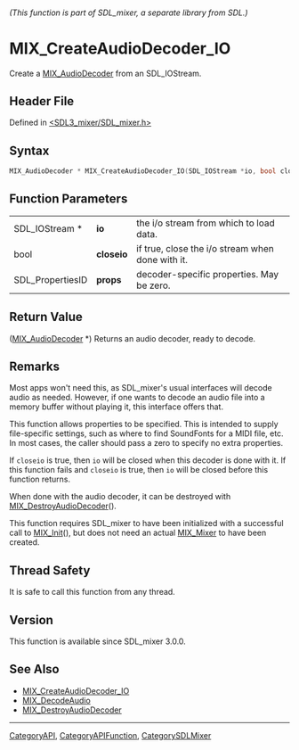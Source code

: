 ###### (This function is part of SDL_mixer, a separate library from SDL.)
# MIX_CreateAudioDecoder_IO

Create a [MIX_AudioDecoder](MIX_AudioDecoder) from an SDL_IOStream.

## Header File

Defined in [<SDL3_mixer/SDL_mixer.h>](https://github.com/libsdl-org/SDL_mixer/blob/main/include/SDL3_mixer/SDL_mixer.h)

## Syntax

```c
MIX_AudioDecoder * MIX_CreateAudioDecoder_IO(SDL_IOStream *io, bool closeio, SDL_PropertiesID props);
```

## Function Parameters

|                  |             |                                                  |
| ---------------- | ----------- | ------------------------------------------------ |
| SDL_IOStream *   | **io**      | the i/o stream from which to load data.          |
| bool             | **closeio** | if true, close the i/o stream when done with it. |
| SDL_PropertiesID | **props**   | decoder-specific properties. May be zero.        |

## Return Value

([MIX_AudioDecoder](MIX_AudioDecoder) *) Returns an audio decoder, ready to
decode.

## Remarks

Most apps won't need this, as SDL_mixer's usual interfaces will decode
audio as needed. However, if one wants to decode an audio file into a
memory buffer without playing it, this interface offers that.

This function allows properties to be specified. This is intended to supply
file-specific settings, such as where to find SoundFonts for a MIDI file,
etc. In most cases, the caller should pass a zero to specify no extra
properties.

If `closeio` is true, then `io` will be closed when this decoder is done
with it. If this function fails and `closeio` is true, then `io` will be
closed before this function returns.

When done with the audio decoder, it can be destroyed with
[MIX_DestroyAudioDecoder](MIX_DestroyAudioDecoder)().

This function requires SDL_mixer to have been initialized with a successful
call to [MIX_Init](MIX_Init)(), but does not need an actual
[MIX_Mixer](MIX_Mixer) to have been created.

## Thread Safety

It is safe to call this function from any thread.

## Version

This function is available since SDL_mixer 3.0.0.

## See Also

- [MIX_CreateAudioDecoder_IO](MIX_CreateAudioDecoder_IO)
- [MIX_DecodeAudio](MIX_DecodeAudio)
- [MIX_DestroyAudioDecoder](MIX_DestroyAudioDecoder)

----
[CategoryAPI](CategoryAPI), [CategoryAPIFunction](CategoryAPIFunction), [CategorySDLMixer](CategorySDLMixer)

